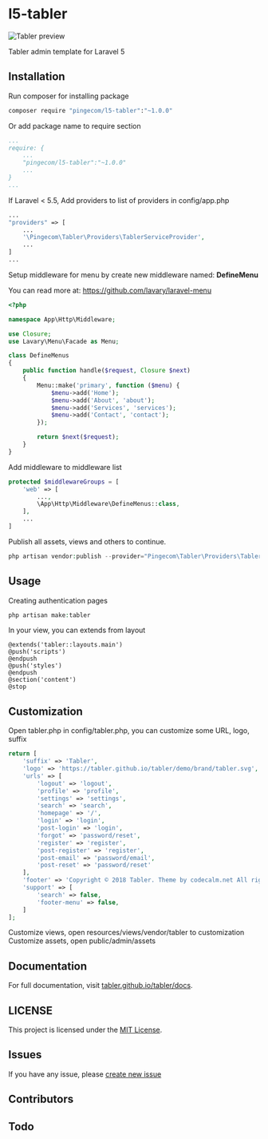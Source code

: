 # l5-tabler

![Tabler preview](https://tabler.github.io/assets/images/dashboard.png)

Tabler admin template for Laravel 5

## Installation

Run composer for installing package
```bash
composer require "pingecom/l5-tabler":"~1.0.0"
```
Or add package name to require section
```yaml
...
require: {
    ...
    "pingecom/l5-tabler":"~1.0.0"
    ...
}
...
```

If Laravel < 5.5, Add providers to list of providers in config/app.php

```php
...
"providers" => [
    ...
    '\Pingecom\Tabler\Providers\TablerServiceProvider',
    ...
]
...
```

Setup middleware for menu by create new middleware named: **DefineMenu**

You can read more at: https://github.com/lavary/laravel-menu
```php
<?php

namespace App\Http\Middleware;

use Closure;
use Lavary\Menu\Facade as Menu;

class DefineMenus
{
    public function handle($request, Closure $next)
    {
        Menu::make('primary', function ($menu) {
            $menu->add('Home');
            $menu->add('About', 'about');
            $menu->add('Services', 'services');
            $menu->add('Contact', 'contact');
        });

        return $next($request);
    }
}
```

Add middleware to middleware list
```php
protected $middlewareGroups = [
    'web' => [
        ...,
        \App\Http\Middleware\DefineMenus::class,
    ],
    ...
]
```

Publish all assets, views and others to continue.

```php
php artisan vendor:publish --provider="Pingecom\Tabler\Providers\TablerServiceProvider" 
```

## Usage

Creating authentication pages

```php
php artisan make:tabler 
```

In your view, you can extends from layout
```blade
@extends('tabler::layouts.main')
@push('scripts')
@endpush
@push('styles')
@endpush
@section('content')
@stop
```

## Customization

Open tabler.php in config/tabler.php, you can customize some URL, logo, suffix

```php
return [
    'suffix' => 'Tabler',
    'logo' => 'https://tabler.github.io/tabler/demo/brand/tabler.svg',
    'urls' => [
        'logout' => 'logout',
        'profile' => 'profile',
        'settings' => 'settings',
        'search' => 'search',
        'homepage' => '/',
        'login' => 'login',
        'post-login' => 'login',
        'forgot' => 'password/reset',
        'register' => 'register',
        'post-register' => 'register',
        'post-email' => 'password/email',
        'post-reset' => 'password/reset'
    ],
    'footer' => 'Copyright © 2018 Tabler. Theme by codecalm.net All rights reserved.',
    'support' => [
        'search' => false,
        'footer-menu' => false,
    ]
];
```
Customize views, open resources/views/vendor/tabler to customization
Customize assets, open public/admin/assets

## Documentation

For full documentation, visit [tabler.github.io/tabler/docs](https://tabler.github.io/tabler/docs/index.html).

## LICENSE

This project is licensed under the [MIT License](LICENSE).

## Issues

If you have any issue, please [create new issue](https://github.com/roanvanbao/l5-tabler/issues/new)

## Contributors

## Todo
